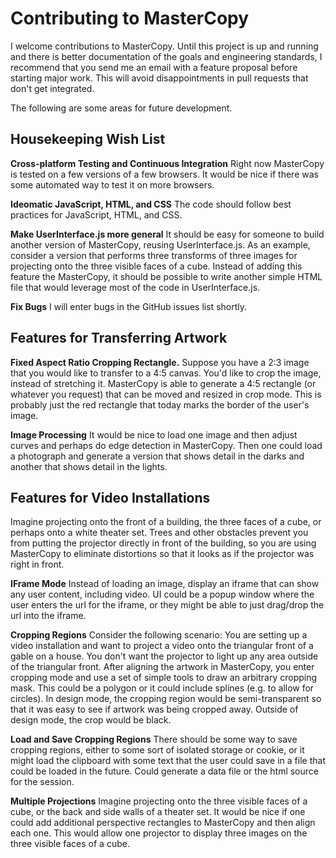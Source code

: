 Contributing to MasterCopy
==========================

I welcome contributions to MasterCopy.
Until this project is up and running and there is better documentation
of the goals and engineering standards, I recommend that you send me an email
with a feature proposal before starting major work. This will avoid disappointments
in pull requests that don't get integrated.

The following are some areas for future development.

## Housekeeping Wish List

**Cross-platform Testing and Continuous Integration**
Right now MasterCopy is tested on a few versions of a few browsers.
It would be nice if there was some automated way to test it on more browsers.

**Ideomatic JavaScript, HTML, and CSS**
The code should follow best practices for JavaScript, HTML, and CSS.

**Make UserInterface.js more general**
It should be easy for someone to build another version of MasterCopy, reusing
UserInterface.js. As an example, consider a version that performs three transforms
of three images for projecting onto the three visible faces of a cube.
Instead of adding this feature the MasterCopy, it should be possible to write
another simple HTML file that would leverage most of the code in UserInterface.js.

**Fix Bugs**
I will enter bugs in the GitHub issues list shortly.

## Features for Transferring Artwork

**Fixed Aspect Ratio Cropping Rectangle.**
Suppose you have a 2:3 image that you would like to transfer to a 4:5 canvas.
You'd like to crop the image, instead of stretching it. MasterCopy is able to
generate a 4:5 rectangle (or whatever you request)
that can be moved and resized in crop mode. This
is probably just the red rectangle that today marks
the border of the user's image.

**Image Processing** It would be nice to load one image and then adjust
curves and perhaps do edge detection in MasterCopy. Then one could load a 
photograph and generate a version that shows detail in the darks and another
that shows detail in the lights.

## Features for Video Installations
Imagine projecting onto the front of a building,
the three faces of a cube, or perhaps onto a white theater set.
Trees and other obstacles prevent you from putting the projector
directly in front of the building, so you are using
MasterCopy to eliminate distortions so that it looks as if
the projector was right in front.

**IFrame Mode** Instead of loading an image, display an iframe that
can show any user content, including video. UI could be a popup window
where the user enters the url for the iframe, or they might be able to
just drag/drop the url into the iframe.

**Cropping Regions**
Consider the following scenario: You are setting up a video installation
and want to project a video onto the triangular front of a gable on a house.
You don't want the projector to light up any area outside of the triangular
front. After aligning the artwork in MasterCopy, you enter cropping mode and
use a set of simple tools to draw an arbitrary cropping mask. This could be
a polygon or it could include splines (e.g. to allow for circles). In design
mode, the cropping region would be semi-transparent so that it was easy to
see if artwork was being cropped away. Outside of design mode, the crop
would be black.

**Load and Save Cropping Regions** There should be some way to save cropping
regions, either to some sort of isolated storage or cookie, or it might load
the clipboard with some text that the user could save in a file that could be
loaded in the future. Could generate a data file or the html source for the
session.

**Multiple Projections** Imagine projecting onto the three visible faces of
a cube, or the back and side walls of a theater set. It would be nice if one
could add additional perspective rectangles to MasterCopy and then align each
one. This would allow one projector to display three images on the three visible
faces of a cube.

